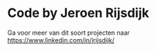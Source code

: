 # Code by Jeroen Rijsdijk
Ga voor meer van dit soort projecten naar https://www.linkedin.com/in/jrijsdijk/

